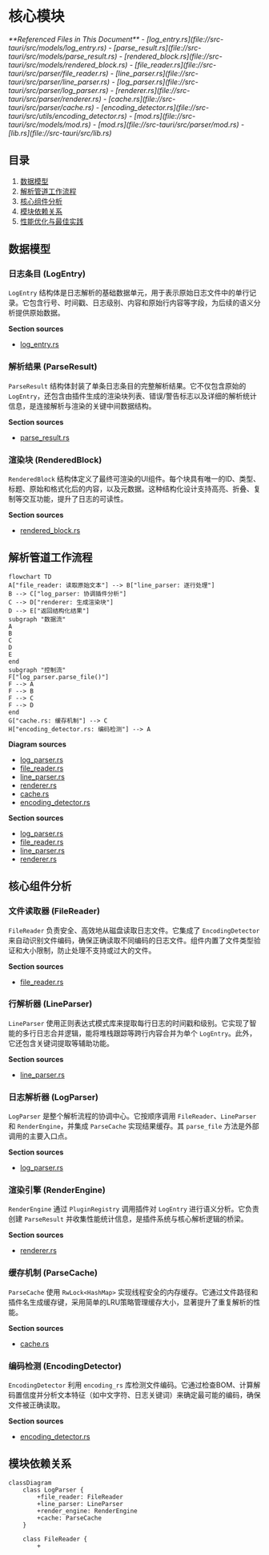 # 核心模块

<cite>
**Referenced Files in This Document**  
- [log_entry.rs](file://src-tauri/src/models/log_entry.rs)
- [parse_result.rs](file://src-tauri/src/models/parse_result.rs)
- [rendered_block.rs](file://src-tauri/src/models/rendered_block.rs)
- [file_reader.rs](file://src-tauri/src/parser/file_reader.rs)
- [line_parser.rs](file://src-tauri/src/parser/line_parser.rs)
- [log_parser.rs](file://src-tauri/src/parser/log_parser.rs)
- [renderer.rs](file://src-tauri/src/parser/renderer.rs)
- [cache.rs](file://src-tauri/src/parser/cache.rs)
- [encoding_detector.rs](file://src-tauri/src/utils/encoding_detector.rs)
- [mod.rs](file://src-tauri/src/models/mod.rs)
- [mod.rs](file://src-tauri/src/parser/mod.rs)
- [lib.rs](file://src-tauri/src/lib.rs)
</cite>

## 目录
1. [数据模型](#数据模型)
2. [解析管道工作流程](#解析管道工作流程)
3. [核心组件分析](#核心组件分析)
4. [模块依赖关系](#模块依赖关系)
5. [性能优化与最佳实践](#性能优化与最佳实践)

## 数据模型

### 日志条目 (LogEntry)
`LogEntry` 结构体是日志解析的基础数据单元，用于表示原始日志文件中的单行记录。它包含行号、时间戳、日志级别、内容和原始行内容等字段，为后续的语义分析提供原始数据。

**Section sources**
- [log_entry.rs](file://src-tauri/src/models/log_entry.rs#L3-L16)

### 解析结果 (ParseResult)
`ParseResult` 结构体封装了单条日志条目的完整解析结果。它不仅包含原始的 `LogEntry`，还包含由插件生成的渲染块列表、错误/警告标志以及详细的解析统计信息，是连接解析与渲染的关键中间数据结构。

**Section sources**
- [parse_result.rs](file://src-tauri/src/models/parse_result.rs#L4-L17)

### 渲染块 (RenderedBlock)
`RenderedBlock` 结构体定义了最终可渲染的UI组件。每个块具有唯一的ID、类型、标题、原始和格式化后的内容，以及元数据。这种结构化设计支持高亮、折叠、复制等交互功能，提升了日志的可读性。

**Section sources**
- [rendered_block.rs](file://src-tauri/src/models/rendered_block.rs#L2-L19)

## 解析管道工作流程

```mermaid
flowchart TD
A["file_reader: 读取原始文本"] --> B["line_parser: 逐行处理"]
B --> C["log_parser: 协调插件分析"]
C --> D["renderer: 生成渲染块"]
D --> E["返回结构化结果"]
subgraph "数据流"
A
B
C
D
E
end
subgraph "控制流"
F["log_parser.parse_file()"]
F --> A
F --> B
F --> C
F --> D
end
G["cache.rs: 缓存机制"] --> C
H["encoding_detector.rs: 编码检测"] --> A
```

**Diagram sources**
- [log_parser.rs](file://src-tauri/src/parser/log_parser.rs#L7-L14)
- [file_reader.rs](file://src-tauri/src/parser/file_reader.rs#L7-L12)
- [line_parser.rs](file://src-tauri/src/parser/line_parser.rs#L4-L8)
- [renderer.rs](file://src-tauri/src/parser/renderer.rs#L5-L9)
- [cache.rs](file://src-tauri/src/parser/cache.rs#L4-L9)
- [encoding_detector.rs](file://src-tauri/src/utils/encoding_detector.rs)

**Section sources**
- [log_parser.rs](file://src-tauri/src/parser/log_parser.rs#L7-L14)
- [file_reader.rs](file://src-tauri/src/parser/file_reader.rs#L7-L12)
- [line_parser.rs](file://src-tauri/src/parser/line_parser.rs#L4-L8)
- [renderer.rs](file://src-tauri/src/parser/renderer.rs#L5-L9)

## 核心组件分析

### 文件读取器 (FileReader)
`FileReader` 负责安全、高效地从磁盘读取日志文件。它集成了 `EncodingDetector` 来自动识别文件编码，确保正确读取不同编码的日志文件。组件内置了文件类型验证和大小限制，防止处理不支持或过大的文件。

**Section sources**
- [file_reader.rs](file://src-tauri/src/parser/file_reader.rs#L7-L12)

### 行解析器 (LineParser)
`LineParser` 使用正则表达式模式库来提取每行日志的时间戳和级别。它实现了智能的多行日志合并逻辑，能将堆栈跟踪等跨行内容合并为单个 `LogEntry`。此外，它还包含关键词提取等辅助功能。

**Section sources**
- [line_parser.rs](file://src-tauri/src/parser/line_parser.rs#L4-L8)

### 日志解析器 (LogParser)
`LogParser` 是整个解析流程的协调中心。它按顺序调用 `FileReader`、`LineParser` 和 `RenderEngine`，并集成 `ParseCache` 实现结果缓存。其 `parse_file` 方法是外部调用的主要入口点。

**Section sources**
- [log_parser.rs](file://src-tauri/src/parser/log_parser.rs#L7-L14)

### 渲染引擎 (RenderEngine)
`RenderEngine` 通过 `PluginRegistry` 调用插件对 `LogEntry` 进行语义分析。它负责创建 `ParseResult` 并收集性能统计信息，是插件系统与核心解析逻辑的桥梁。

**Section sources**
- [renderer.rs](file://src-tauri/src/parser/renderer.rs#L5-L9)

### 缓存机制 (ParseCache)
`ParseCache` 使用 `RwLock<HashMap>` 实现线程安全的内存缓存。它通过文件路径和插件名生成缓存键，采用简单的LRU策略管理缓存大小，显著提升了重复解析的性能。

**Section sources**
- [cache.rs](file://src-tauri/src/parser/cache.rs#L4-L9)

### 编码检测 (EncodingDetector)
`EncodingDetector` 利用 `encoding_rs` 库检测文件编码。它通过检查BOM、计算解码置信度并分析文本特征（如中文字符、日志关键词）来确定最可能的编码，确保文件被正确读取。

**Section sources**
- [encoding_detector.rs](file://src-tauri/src/utils/encoding_detector.rs)

## 模块依赖关系

```mermaid
classDiagram
    class LogParser {
        +file_reader: FileReader
        +line_parser: LineParser
        +render_engine: RenderEngine
        +cache: ParseCache
    }
    
    class FileReader {
        +